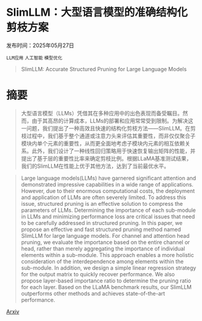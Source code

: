 # SlimLLM：大型语言模型的准确结构化剪枝方案

发布时间：2025年05月27日

`LLM应用` `人工智能` `模型优化`

> SlimLLM: Accurate Structured Pruning for Large Language Models

# 摘要

> 大型语言模型（LLMs）凭借其在多种应用中的出色表现而备受瞩目。然而，由于其高昂的计算成本，LLMs的部署和应用常常受到限制。为解决这一问题，我们提出了一种高效且快速的结构化剪枝方法——SlimLLM。在剪枝过程中，我们基于整个通道或注意力头来评估其重要性，而非仅仅聚合子模块内单个元素的重要性，从而更全面地考虑子模块内元素的相互依赖关系。此外，我们设计了一种线性回归策略用于快速恢复输出矩阵的性能，并提出了基于层的重要性比率来确定剪枝比例。根据LLaMA基准测试结果，我们的SlimLLM在性能上优于其他方法，达到了当前最优水平。

> Large language models(LLMs) have garnered significant attention and demonstrated impressive capabilities in a wide range of applications. However, due to their enormous computational costs, the deployment and application of LLMs are often severely limited. To address this issue, structured pruning is an effective solution to compress the parameters of LLMs. Determining the importance of each sub-module in LLMs and minimizing performance loss are critical issues that need to be carefully addressed in structured pruning. In this paper, we propose an effective and fast structured pruning method named SlimLLM for large language models. For channel and attention head pruning, we evaluate the importance based on the entire channel or head, rather than merely aggregating the importance of individual elements within a sub-module. This approach enables a more holistic consideration of the interdependence among elements within the sub-module. In addition, we design a simple linear regression strategy for the output matrix to quickly recover performance. We also propose layer-based importance ratio to determine the pruning ratio for each layer. Based on the LLaMA benchmark results, our SlimLLM outperforms other methods and achieves state-of-the-art performance.

[Arxiv](https://arxiv.org/abs/2505.22689)